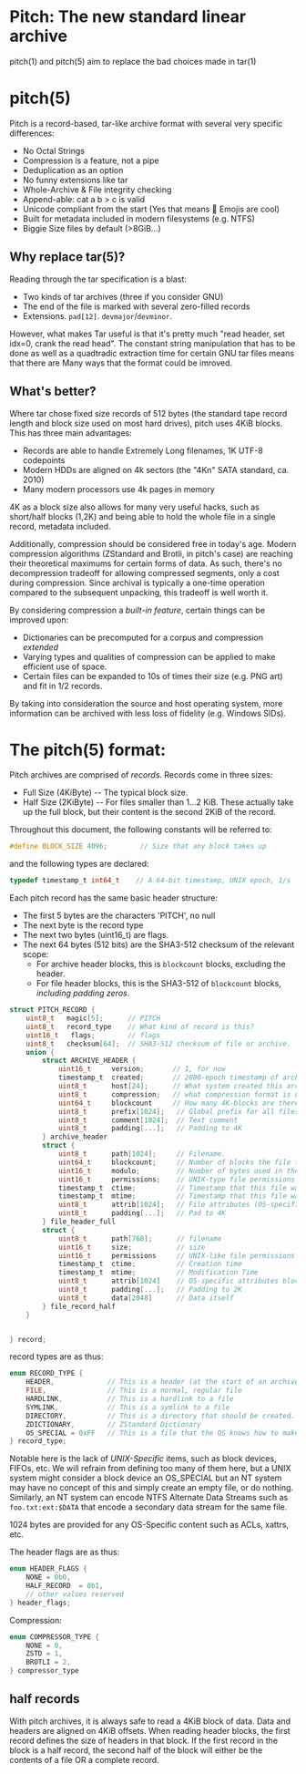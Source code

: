 # Pitch: The new standard linear archive

pitch(1) and pitch(5) aim to replace the bad choices made in tar(1)

# pitch(5)

Pitch is a record-based, tar-like archive format with several very specific differences:

* No Octal Strings
* Compression is a feature, not a pipe
* Deduplication as an option
* No funny extensions like tar
* Whole-Archive & File integrity checking
* Append-able: cat a b > c is valid
* Unicode compliant from the start (Yes that means 💯 Emojis are cool)
* Built for metadata included in modern filesystems (e.g. NTFS)
* Biggie Size files by default (>8GiB...)

## Why replace tar(5)?

Reading through the tar specification is a blast: 

* Two kinds of tar archives (three if you consider GNU)
* The end of the file is marked with several zero-filled records
* Extensions. `pad[12]`. `devmajor`/`devminor`. 

However, what makes Tar useful is that it's pretty much "read header, set idx=0, crank the read head".
The constant string manipulation that has to be done as well as a quadtradic extraction time 
for certain GNU tar files means that there are Many ways that the format could be imroved.

## What's better?

Where tar chose fixed size records of 512 bytes (the standard tape record length and block size used on most hard drives), pitch uses 4KiB blocks. This has three main advantages:

* Records are able to handle Extremely Long filenames, 1K UTF-8 codepoints
* Modern HDDs are aligned on 4k sectors (the "4Kn" SATA standard, ca. 2010)
* Many modern processors use 4k pages in memory

4K as a block size also allows for many very useful hacks, such as short/half blocks (1,2K) and being able to hold the whole file in a single record, metadata included.

Additionally, compression should be considered free in today's age.
Modern compression algorithms (ZStandard and Brotli, in pitch's case) are reaching their theoretical maximums for certain forms of data. As such, there's no decompression tradeoff for allowing compressed segments, only a cost during compression. 
Since archival is typically a one-time operation compared to the subsequent unpacking, this tradeoff is well worth it. 

By considering compression a *built-in feature*, certain things can be improved upon:

* Dictionaries can be precomputed for a corpus and compression _extended_ 
* Varying types and qualities of compression can be applied to make efficient use of space.
* Certain files can be expanded to 10s of times their size (e.g. PNG art) and fit in 1/2 records.

By taking into consideration the source and host operating system, more information can be archived with less loss of fidelity (e.g. Windows SIDs).

# The pitch(5) format:

Pitch archives are comprised of *records*. Records come in three sizes:

* Full Size (4KiByte) -- The typical block size. 
* Half Size (2KiByte) -- For files smaller than 1...2 KiB. These actually take up
  the full block, but their content is the second 2KiB of the record. 


Throughout this document, the following constants will be referred to:

```c
#define BLOCK_SIZE 4096;        // Size that any block takes up
```

and the following types are declared:

```c
typedef timestamp_t int64_t    // A 64-bit timestamp, UNIX epoch, 1/s
```

Each pitch record has the same basic header structure:

* The first 5 bytes are the characters 'PITCH', no null
* The next byte is the record type
* The next two bytes (uint16_t) are flags. 
* The next 64 bytes (512 bits) are the SHA3-512 checksum of the relevant scope:
   - For archive header blocks, this is `blockcount` blocks, excluding the header.
   - For file header blocks, this is the SHA3-512 of `blockcount` blocks, *including padding zeros*.




```c
struct PITCH_RECORD {
    uint8_t   magic[5];      // PITCH
    uint8_t   record_type    // What kind of record is this?
    uint16_t   flags;        // flags
    uint8_t   checksum[64];  // SHA3-512 checksum of file or archive.
    union { 
        struct ARCHIVE_HEADER {
            uint16_t     version;       // 1, for now
            timestamp_t  created;       // 2000-epoch timestamp of archive creation
            uint8_t      host[24];      // What system created this archive (UNIX, NT, etc)
            uint8_t      compression;   // what compression format is used? (0=none)
            uint64_t     blockcount     // How many 4K-blocks are there to unpack?
            uint8_t      prefix[1024];   // Global prefix for all files in the archive
            uint8_t      comment[1024];  // Text comment
            uint8_t      padding[...];   // Padding to 4K
        } archive_header
        struct {
            uint8_t      path[1024];     // Filename.
            uint64_t     blockcount;     // Number of blocks the file takes up
            uint16_t     modulo;         // Number of bytes used in the last block
            uint16_t     permissions;    // UNIX-type file permissions 
            timestamp_t  ctime;          // Timestamp that this file was created on
            timestamp_t  mtime;          // Timestamp that this file was modified on
            uint8_t      attrib[1024];   // File attributes (OS-specific)
            uint8_t      padding[...];   // Pad to 4K
        } file_header_full
        struct {
            uint8_t      path[768];      // filename
            uint16_t     size;           // size
            uint16_t     permissions     // UNIX-like file permissions
            timestamp_t  ctime;          // Creation time
            timestamp_t  mtime;          // Modification Time
            uint8_t      attrib[1024]    // OS-specific attributes block
            uint8_t      padding[...];   // Padding to 2K
            uint8_t      data[2048]      // Data itself
        } file_record_half
    }


} record;
```

record types are as thus:

```c
enum RECORD_TYPE {
    HEADER,             // This is a header (at the start of an archive)
    FILE,               // This is a normal, regular file
    HARDLINK,           // This is a hardlink to a file
    SYMLINK,            // This is a symlink to a file
    DIRECTORY,          // This is a directory that should be created.
    ZDICTIONARY,        // ZStandard Dictionary 
    OS_SPECIAL = 0xFF   // This is a file that the OS knows how to make
} record_type;
```

Notable here is the lack of *UNIX-Specific* items, such as block devices, FIFOs, etc. 
We will refrain from defining too many of them here, but a UNIX system might consider
a block device an OS_SPECIAL but an NT system may have no concept of this and simply
create an empty file, or do nothing. 
Similarly, an NT system can encode NTFS Alternate Data Streams such as `foo.txt:ext:$DATA`
that encode a secondary data stream for the same file. 

1024 bytes are provided for any OS-Specific content such as ACLs, xattrs, etc. 

The header flags are as thus:

```c
enum HEADER_FLAGS {
    NONE = 0b0,
    HALF_RECORD  = 0b1,
    // other values reserved
} header_flags;
```

Compression:

```c
enum COMPRESSOR_TYPE {
    NONE = 0,
    ZSTD = 1,
    BROTLI = 2,
} compressor_type
```



## half records

With pitch archives, it is always safe to read a 4KiB block of data.
Data and headers are aligned on 4KiB offsets. When reading header blocks, the first record defines the size of headers in that block.
If the first record in the block is a half record, the second half of the block will either be the contents of a file OR a complete record. 

